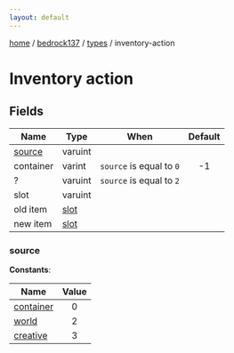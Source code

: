 ```yaml
---
layout: default
---
```


[home](/)  /  [bedrock137](/protocol/bedrock137)  /  [types](/protocol/bedrock137/types)  /  inventory-action

# Inventory action

## Fields

Name | Type | When | Default
---|---|:---:|:---:
[source](#source) | varuint |  | 
container | varint | <code>source</code> is equal to <code>0</code> | -1
? | varuint | <code>source</code> is equal to <code>2</code> | 
slot | varuint |  | 
old item | [slot](/protocol/bedrock137/types/slot) |  | 
new item | [slot](/protocol/bedrock137/types/slot) |  | 

### source

**Constants**:

Name | Value
---|:---:
[container](source_container) | 0
[world](source_world) | 2
[creative](source_creative) | 3


